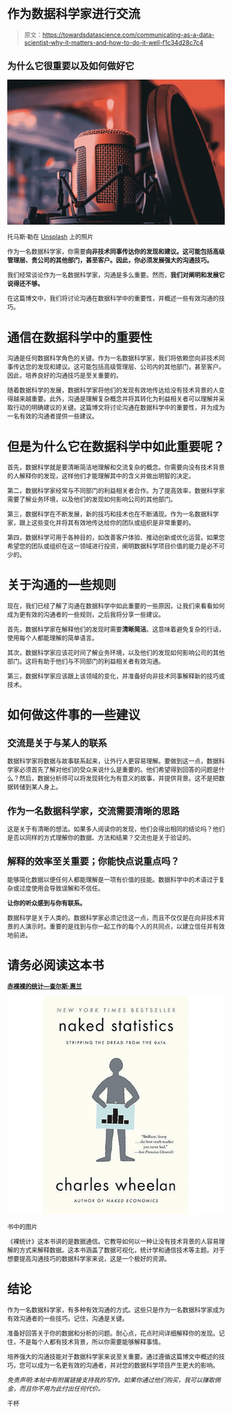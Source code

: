 # 作为数据科学家进行交流

> 原文：<https://towardsdatascience.com/communicating-as-a-data-scientist-why-it-matters-and-how-to-do-it-well-f1c34d28c7c4>

## 为什么它很重要以及如何做好它

![](img/a23eba4e796bc4ada95a3d80510d0288.png)

托马斯·勒在 [Unsplash](https://unsplash.com?utm_source=medium&utm_medium=referral) 上的照片

作为一名数据科学家，你需要**向非技术同事传达你的发现和建议。**这可能包括高级管理层、贵公司的其他部门，甚至客户。因此，你**必须发展强大的沟通技巧。**

我们经常谈论作为一名数据科学家，沟通是多么重要。然而，**我们对阐明和发展它说得还不够。**

在这篇博文中，我们将讨论沟通在数据科学中的重要性，并概述一些有效沟通的技巧。

# 通信在数据科学中的重要性

沟通是任何数据科学角色的关键。作为一名数据科学家，我们将依赖您向非技术同事传达您的发现和建议。这可能包括高级管理层、公司内的其他部门，甚至客户。因此，培养良好的沟通技巧是至关重要的。

随着数据科学的发展，数据科学家将他们的发现有效地传达给没有技术背景的人变得越来越重要。此外，沟通是理解复杂概念并将其转化为利益相关者可以理解并采取行动的明确建议的关键。这篇博文将讨论沟通在数据科学中的重要性，并为成为一名有效的沟通者提供一些建议。

# 但是为什么它在数据科学中如此重要呢？

首先，数据科学就是要清晰简洁地理解和交流复杂的概念。你需要向没有技术背景的人解释你的发现，这样他们才能理解其中的含义并做出明智的决定。

第二，数据科学家经常与不同部门的利益相关者合作。为了提高效率，数据科学家需要了解业务环境，以及他们的发现如何影响公司的其他部门。

第三，数据科学在不断发展，新的技巧和技术也在不断涌现。作为一名数据科学家，跟上这些变化并将其有效地传达给你的团队或组织是非常重要的。

第四，数据科学可用于各种目的，如改善客户体验、推动创新或优化运营。如果您希望您的团队或组织在这一领域进行投资，阐明数据科学项目价值的能力是必不可少的。

# 关于沟通的一些规则

现在，我们已经了解了沟通在数据科学中如此重要的一些原因，让我们来看看如何成为更有效的沟通者的一些规则，之后我将分享一些建议。

首先，数据科学家在解释他们的发现时需要**清晰简洁**。这意味着避免复杂的行话，使用每个人都能理解的简单语言。

其次，数据科学家应该花时间了解业务环境，以及他们的发现如何影响公司的其他部门。这将有助于他们与不同部门的利益相关者有效沟通。

第三，数据科学家应该跟上该领域的变化，并准备好向非技术同事解释新的技巧或技术。

# 如何做这件事的一些建议

## 交流是关于与某人的联系

数据科学家将数据与故事联系起来，让外行人更容易理解。要做到这一点，数据科学家必须首先了解对他们的受众来说什么是重要的。他们希望得到回答的问题是什么？然后，数据分析师可以将发现转化为有意义的故事，并提供背景。这不是把数据转储到某人身上。

## 作为一名数据科学家，交流需要清晰的思路

这是关于有清晰的想法。如果多人阅读你的发现，他们会得出相同的结论吗？他们是否以同样的方式理解你的数据、方法和结果？交流也是关于验证的。

## **解释的效率至关重要；你能快点说重点吗？**

能够简化数据以便任何人都能理解是一项有价值的技能。数据科学中的术语过于复杂或过度使用会导致误解和不信任。

**让你的听众感到与你有联系。**

数据科学是关于人类的。数据科学家必须记住这一点，而且不仅仅是在向非技术背景的人演示时。重要的是找到与你一起工作的每个人的共同点，以建立信任并有效地前进。

# 请务必阅读这本书

[**赤裸裸的统计—查尔斯·惠兰**](https://www.awin1.com/cread.php?awinmid=16829&awinaffid=1007489&ued=https%3A%2F%2Fwww.bookdepository.com%2FNaked-Statistics-Charles-Wheelan%2F9780393347777%3Fref%3Dgrid-view%26qid%3D1643219943774%26sr%3D1-1)

![](img/e1d746a57759e55ddd34a707f24a31d3.png)

书中的图片

《裸统计》这本书讲的是数据通信。它教导如何以一种让没有技术背景的人容易理解的方式来解释数据。这本书涵盖了数据可视化，统计学和通信技术等主题。对于想要提高沟通技巧的数据科学家来说，这是一个极好的资源。

# 结论

作为一名数据科学家，有多种有效沟通的方式。这些只是作为一名数据科学家成为有效沟通者的一些技巧。记住，沟通是关键。

准备好回答关于你的数据和分析的问题。耐心点，花点时间详细解释你的发现。记住，不是每个人都有技术背景，所以你需要能够解释事情。

培养强大的沟通技能对于数据科学家来说至关重要。通过遵循这篇博文中概述的技巧，您可以成为一名更有效的沟通者，并对您的数据科学项目产生更大的影响。

*免责声明:本帖中有附属链接支持我的写作。如果你通过他们购买，我可以赚取佣金，而且你不用为此付出任何代价。*

干杯